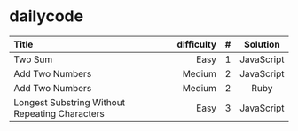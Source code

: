 # dailycode


|Title    | difficulty     | # |Solution |
| :------ | --------:| :--: |:--: |
| Two Sum | Easy | 1 |JavaScript|
| Add Two Numbers   | Medium| 2 |JavaScript|
| Add Two Numbers   | Medium| 2 |Ruby|
| Longest Substring Without Repeating Characters  | Easy | 3 |JavaScript|
